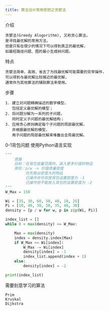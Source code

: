 ```yaml
---
title: 算法设计常用思想之贪婪法
---
```


介绍
    
    贪婪法(Greedy Alogorithm), 又称贪心算法，
    是寻找最优解的常用方法，
    但是只有在很少的情况下可以得到真正的最优解，
    如最短路径问题、图的最小生成树问题。
    
特点
    
    贪婪法简单、高效、省去了为找最优解可能需要的穷举操作，
    可以得到与最优解比较接近的最优解，
    通常作为其他算法的辅助算法来使用。
    
步骤
    
    1. 建立对问题精确描述的数学模型，
       包括定义最优解的模型；
    2. 将问题分解为一系列的子问题，
       同时定义子问题的最优解结构；
    3. 应用贪心原则确定每个子问题的局部最优解，
       并根据最优解的模型，
       用子问题的局部最优解来堆叠出全局最优解。
    
0-1背包问题 使用Python语言实现
```python
"""
    思路
    目标：在背包容量范围内，装入更多价值的物品
    原则：p/w -> 价值质量密度
         优先取出密度大的物品
         已操作并可存放背包设置密度为 -1
         已操作但不能放入背包的设置密度为 -2
"""
W_Max = 150

Wi = [35, 30, 60, 50, 40, 10, 25]
Pi = [10, 40, 30, 50, 35, 40, 30]
density = [p / w for w, p in zip(Wi, Pi)]

index_list = []
while 0 < max(density) <= W_Max:

    Max = max(density)
    index = density.index(Max)
    if W_Max >= Wi[index]:
        W_Max -= Wi[index]
        density[index] = -1
        index_list.append(index + 1)
    else:
        density[index] = -2

print(index_list)
```

需要刻意学习的算法
    
    Prim
    Kruskal
    Dijkstra 